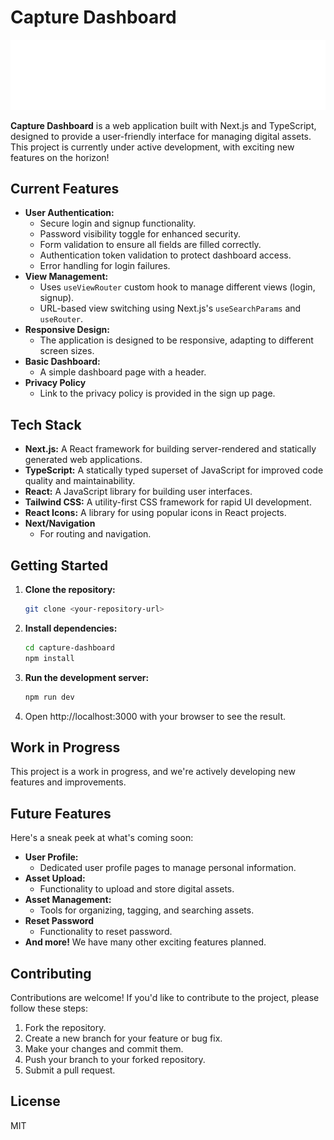 # Capture Dashboard

![Capture Logo](/public/Capture.svg)

**Capture Dashboard** is a web application built with Next.js and TypeScript, designed to provide a user-friendly interface for managing digital assets. This project is currently under active development, with exciting new features on the horizon!

## Current Features

*   **User Authentication:**
    *   Secure login and signup functionality.
    *   Password visibility toggle for enhanced security.
    *   Form validation to ensure all fields are filled correctly.
    *   Authentication token validation to protect dashboard access.
    *   Error handling for login failures.
*   **View Management:**
    *   Uses `useViewRouter` custom hook to manage different views (login, signup).
    *   URL-based view switching using Next.js's `useSearchParams` and `useRouter`.
*   **Responsive Design:**
    *   The application is designed to be responsive, adapting to different screen sizes.
*   **Basic Dashboard:**
    *   A simple dashboard page with a header.
* **Privacy Policy**
    * Link to the privacy policy is provided in the sign up page.

## Tech Stack

*   **Next.js:** A React framework for building server-rendered and statically generated web applications.
*   **TypeScript:** A statically typed superset of JavaScript for improved code quality and maintainability.
*   **React:** A JavaScript library for building user interfaces.
*   **Tailwind CSS:** A utility-first CSS framework for rapid UI development.
*   **React Icons:** A library for using popular icons in React projects.
* **Next/Navigation**
    * For routing and navigation.

## Getting Started

1.  **Clone the repository:**

    ```bash
    git clone <your-repository-url>
    ```

2.  **Install dependencies:**

    ```bash
    cd capture-dashboard
    npm install
    ```

3.  **Run the development server:**

    ```bash
    npm run dev
    ```

4.  Open http://localhost:3000 with your browser to see the result.

## Work in Progress

This project is a work in progress, and we're actively developing new features and improvements.

## Future Features

Here's a sneak peek at what's coming soon:

*   **User Profile:**
    *   Dedicated user profile pages to manage personal information.
*   **Asset Upload:**
    *   Functionality to upload and store digital assets.
*   **Asset Management:**
    *   Tools for organizing, tagging, and searching assets.
* **Reset Password**
    * Functionality to reset password.
*   **And more!** We have many other exciting features planned.

## Contributing

Contributions are welcome! If you'd like to contribute to the project, please follow these steps:

1.  Fork the repository.
2.  Create a new branch for your feature or bug fix.
3.  Make your changes and commit them.
4.  Push your branch to your forked repository.
5.  Submit a pull request.

## License

MIT